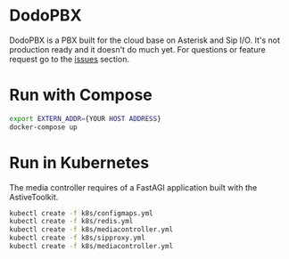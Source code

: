 # DodoPBX

DodoPBX is a PBX built for the cloud base on Asterisk and Sip I/O. It's not
production ready and it doesn't do much yet. For questions or feature request
go to the [issues](https://github.com/psanders/dodopbx/issues) section.

# Run with Compose

```bash
export EXTERN_ADDR={YOUR HOST ADDRESS}
docker-compose up
```

# Run in Kubernetes

The media controller requires of a FastAGI application built with
the AstiveToolkit.

```bash
kubectl create -f k8s/configmaps.yml
kubectl create -f k8s/redis.yml
kubectl create -f k8s/mediacontroller.yml
kubectl create -f k8s/sipproxy.yml
kubectl create -f k8s/mediacontroller.yml
```
